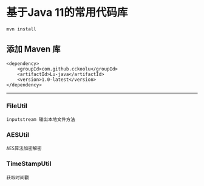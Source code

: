 # 基于Java 11的常用代码库


`mvn install`

添加 Maven 库
----
    <dependency>
        <groupId>com.github.cckoolu</groupId>
        <artifactId>Lu-java</artifactId>
        <version>1.0-latest</version>
    </dependency>
----

### FileUtil
    inputstream 输出本地文件方法

### AESUtil
    AES算法加密解密

### TimeStampUtil
    获取时间戳